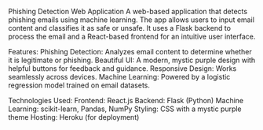 Phishing Detection Web Application
A web-based application that detects phishing emails using machine learning. The app allows users to input email content and classifies it as safe or unsafe. It uses a Flask backend to process the email and a React-based frontend for an intuitive user interface.

Features:
Phishing Detection: Analyzes email content to determine whether it is legitimate or phishing.
Beautiful UI: A modern, mystic purple design with helpful buttons for feedback and guidance.
Responsive Design: Works seamlessly across devices.
Machine Learning: Powered by a logistic regression model trained on email datasets.

Technologies Used:
Frontend: React.js
Backend: Flask (Python)
Machine Learning: scikit-learn, Pandas, NumPy
Styling: CSS with a mystic purple theme
Hosting: Heroku (for deployment)
